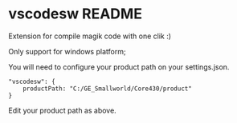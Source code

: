 # vscodesw README

Extension for compile magik code with one clik :)

Only support for windows platform;

You will need to configure your product path on your settings.json.

```
"vscodesw": {
    productPath: "C:/GE_Smallworld/Core430/product"
}
```

Edit your product path as above.
